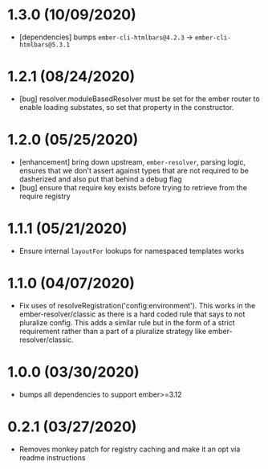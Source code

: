 # 1.3.0 (10/09/2020)

- [dependencies] bumps `ember-cli-htmlbars@4.2.3` -> `ember-cli-htmlbars@5.3.1`

# 1.2.1 (08/24/2020)

- [bug] resolver.moduleBasedResolver must be set for the ember router to enable loading substates, so set that property in the constructor.

# 1.2.0 (05/25/2020)

- [enhancement] bring down upstream, `ember-resolver`, parsing logic, ensures that we don't assert against types that are not required to be dasherized and also put that behind a debug flag
- [bug] ensure that require key exists before trying to retrieve from the require registry

# 1.1.1 (05/21/2020)

- Ensure internal `layoutFor` lookups for namespaced templates works

# 1.1.0 (04/07/2020)

- Fix uses of resolveRegistration('config:environment'). This works in the ember-resolver/classic as there is a hard coded rule that says to not pluralize config. This adds a similar rule but in the form of a strict requirement rather than a part of a pluralize strategy like ember-resolver/classic.

# 1.0.0 (03/30/2020)

- bumps all dependencies to support ember>=3.12

# 0.2.1 (03/27/2020)

- Removes monkey patch for registry caching and make it an opt via readme instructions
